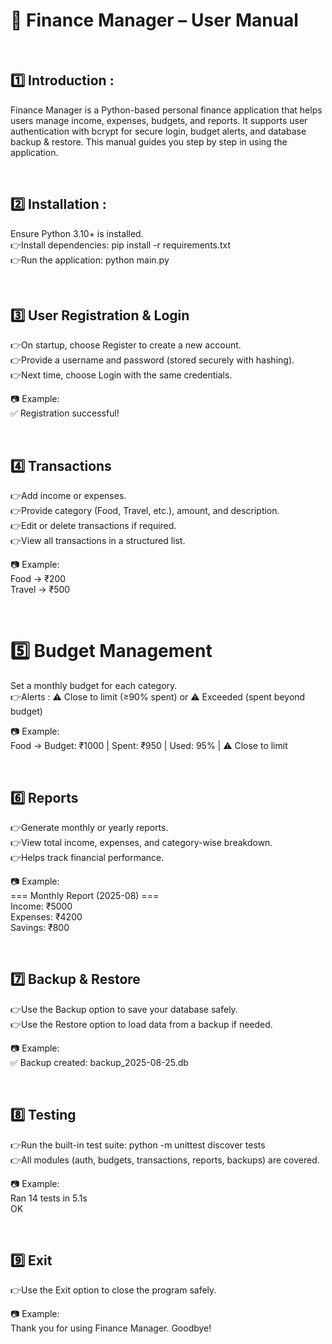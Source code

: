 # **📘 Finance Manager – User Manual**

<br>

## 1️⃣ Introduction :
Finance Manager is a Python-based personal finance application that helps users manage income, expenses, budgets, and reports. It supports user authentication with bcrypt for secure login, budget alerts, and database backup & restore. This manual guides you step by step in using the application.

<br>

## 2️⃣ Installation :
Ensure Python 3.10+ is installed.<br>
👉Install dependencies: pip install -r requirements.txt <br>
👉Run the application: python main.py <br>

<br>

## 3️⃣ User Registration & Login
👉On startup, choose Register to create a new account.<br>
👉Provide a username and password (stored securely with hashing).<br>
👉Next time, choose Login with the same credentials.<br>

📷 Example:<br>
✅ Registration successful!<br>

<br>

## 4️⃣ Transactions
👉Add income or expenses.
<br>👉Provide category (Food, Travel, etc.), amount, and description.
<br>👉Edit or delete transactions if required.
<br>👉View all transactions in a structured list.

📷 Example:<br>
Food → ₹200<br>
Travel → ₹500<br>

<br>

# 5️⃣ Budget Management
Set a monthly budget for each category.<br>
👉Alerts : ⚠ Close to limit (≥90% spent)  or  ⚠ Exceeded (spent beyond budget)<br>

📷 Example:<br>
Food → Budget: ₹1000 | Spent: ₹950 | Used: 95% | ⚠ Close to limit<br>

<br>

## 6️⃣ Reports
👉Generate monthly or yearly reports.<br>
👉View total income, expenses, and category-wise breakdown.<br>
👉Helps track financial performance.<br>

📷 Example:<br>
=== Monthly Report (2025-08) ===<br>
Income: ₹5000<br>
Expenses: ₹4200<br>
Savings: ₹800<br>

<br>

## 7️⃣ Backup & Restore
👉Use the Backup option to save your database safely.<br>
👉Use the Restore option to load data from a backup if needed.<br>

📷 Example:<br>
✅ Backup created: backup_2025-08-25.db<br>

<br>

## 8️⃣ Testing<br>
👉Run the built-in test suite: python -m unittest discover tests <br>
👉All modules (auth, budgets, transactions, reports, backups) are covered.<br>

📷 Example:<br>
Ran 14 tests in 5.1s<br>
OK<br>

<br>

## 9️⃣ Exit<br>
👉Use the Exit option to close the program safely.<br>

📷 Example:<br>
Thank you for using Finance Manager. Goodbye!<br>






